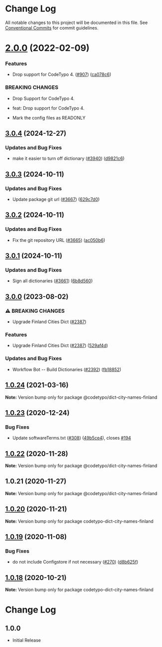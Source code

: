 # Change Log

All notable changes to this project will be documented in this file.
See [Conventional Commits](https://conventionalcommits.org) for commit guidelines.

# [2.0.0](https://github.com/khulnasoft/codetypo/compare/@codetypo/dict-city-names-finland@1.0.24...@codetypo/dict-city-names-finland@2.0.0) (2022-02-09)


### Features

* Drop support for CodeTypo 4. ([#907](https://github.com/khulnasoft/codetypo/issues/907)) ([ca078c6](https://github.com/khulnasoft/codetypo/commit/ca078c6a2e188cc3cf6276db1ba7e007f0f06f27))


### BREAKING CHANGES

* Drop Support for CodeTypo 4.

* feat: Drop support for CodeTypo 4.
* Mark the config files as READONLY





## [3.0.4](https://github.com/khulnasoft/codetypo/compare/@codetypo/dict-city-names-finland@3.0.3...@codetypo/dict-city-names-finland@3.0.4) (2024-12-27)


### Updates and Bug Fixes

* make it easier to turn off dictionary ([#3940](https://github.com/khulnasoft/codetypo/issues/3940)) ([d9821c6](https://github.com/khulnasoft/codetypo/commit/d9821c66026e122d5718487a8de3c3ff687bf72d))

## [3.0.3](https://github.com/khulnasoft/codetypo/compare/@codetypo/dict-city-names-finland@3.0.2...@codetypo/dict-city-names-finland@3.0.3) (2024-10-11)


### Updates and Bug Fixes

* Update package git url ([#3667](https://github.com/khulnasoft/codetypo/issues/3667)) ([629c7d0](https://github.com/khulnasoft/codetypo/commit/629c7d0a5e1bacad1d3874b1f8372edc3494ef97))

## [3.0.2](https://github.com/khulnasoft/codetypo/compare/@codetypo/dict-city-names-finland@3.0.1...@codetypo/dict-city-names-finland@3.0.2) (2024-10-11)


### Updates and Bug Fixes

* Fix the git repository URL ([#3665](https://github.com/khulnasoft/codetypo/issues/3665)) ([ac050b6](https://github.com/khulnasoft/codetypo/commit/ac050b697d57820109995e92fac5ccc32ced1723))

## [3.0.1](https://github.com/khulnasoft/codetypo/compare/@codetypo/dict-city-names-finland@3.0.0...@codetypo/dict-city-names-finland@3.0.1) (2024-10-11)


### Updates and Bug Fixes

* Sign all dictionaries ([#3661](https://github.com/khulnasoft/codetypo/issues/3661)) ([6b8d560](https://github.com/khulnasoft/codetypo/commit/6b8d560cf51a593458ce42bca415859f872cfc97))

## [3.0.0](https://github.com/khulnasoft/codetypo/compare/@codetypo/dict-city-names-finland@2.0.0...@codetypo/dict-city-names-finland@3.0.0) (2023-08-02)


### ⚠ BREAKING CHANGES

* Upgrade Finland Cities Dict ([#2387](https://github.com/khulnasoft/codetypo/issues/2387))

### Features

* Upgrade Finland Cities Dict ([#2387](https://github.com/khulnasoft/codetypo/issues/2387)) ([529af4d](https://github.com/khulnasoft/codetypo/commit/529af4d4ab70e03596793eca90f11b2ee10520c8))


### Updates and Bug Fixes

* Workflow Bot -- Build Dictionaries ([#2392](https://github.com/khulnasoft/codetypo/issues/2392)) ([fb18852](https://github.com/khulnasoft/codetypo/commit/fb18852f205b4a4d959afc2b0c28d3e14df869b9))

## [1.0.24](https://github.com/khulnasoft/codetypo/compare/@codetypo/dict-city-names-finland@1.0.23...@codetypo/dict-city-names-finland@1.0.24) (2021-03-16)

**Note:** Version bump only for package @codetypo/dict-city-names-finland





## [1.0.23](https://github.com/khulnasoft/codetypo/compare/@codetypo/dict-city-names-finland@1.0.22...@codetypo/dict-city-names-finland@1.0.23) (2020-12-24)


### Bug Fixes

* Update softwareTerms.txt ([#308](https://github.com/khulnasoft/codetypo/issues/308)) ([49b5ce4](https://github.com/khulnasoft/codetypo/commit/49b5ce4a2436f3c99969d6425128d55f84c8a7fc)), closes [#194](https://github.com/khulnasoft/codetypo/issues/194)





## [1.0.22](https://github.com/khulnasoft/codetypo/compare/@codetypo/dict-city-names-finland@1.0.21...@codetypo/dict-city-names-finland@1.0.22) (2020-11-28)

**Note:** Version bump only for package @codetypo/dict-city-names-finland





## 1.0.21 (2020-11-27)

**Note:** Version bump only for package @codetypo/dict-city-names-finland





## [1.0.20](https://github.com/khulnasoft/codetypo/compare/codetypo-dict-city-names-finland@1.0.19...codetypo-dict-city-names-finland@1.0.20) (2020-11-21)

**Note:** Version bump only for package codetypo-dict-city-names-finland

## [1.0.19](https://github.com/khulnasoft/codetypo/compare/codetypo-dict-city-names-finland@1.0.18...codetypo-dict-city-names-finland@1.0.19) (2020-11-08)

### Bug Fixes

- do not include Configstore if not necessary ([#270](https://github.com/khulnasoft/codetypo/issues/270)) ([d8b625f](https://github.com/khulnasoft/codetypo/commit/d8b625f2f42d5cc6c4a9390216ac1e5037886e44))

## [1.0.18](https://github.com/khulnasoft/codetypo/compare/codetypo-dict-city-names-finland@1.0.17...codetypo-dict-city-names-finland@1.0.18) (2020-10-21)

**Note:** Version bump only for package codetypo-dict-city-names-finland

# Change Log

## 1.0.0

- Initial Release

